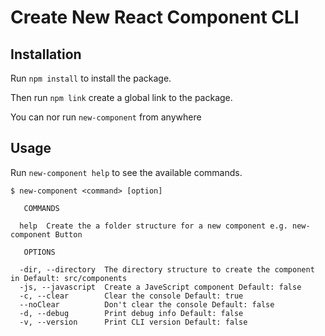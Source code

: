 # Create New React Component CLI

## Installation

Run `npm install` to install the package.

Then run `npm link` create a global link to the package.

You can nor run `new-component` from anywhere

## Usage

Run `new-component help` to see the available commands.

```
$ new-component <command> [option]

   COMMANDS

  help  Create the a folder structure for a new component e.g. new-component Button

   OPTIONS

  -dir, --directory  The directory structure to create the component in Default: src/components
  -js, --javascript  Create a JaveScript component Default: false
  -c, --clear        Clear the console Default: true
  --noClear          Don't clear the console Default: false
  -d, --debug        Print debug info Default: false
  -v, --version      Print CLI version Default: false


```
